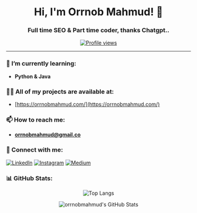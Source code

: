 <h1 align="center">Hi, I'm Orrnob Mahmud! 👋</h1>
<h3 align="center">Full time SEO & Part time coder, thanks Chatgpt..</h3>

<p align="center">
  <a href="https://github.com/orrnobmahmud"><img src="https://komarev.com/ghpvc/?username=orrnobmahmud&style=flat-square" alt="Profile views"/></a>
</p>

---

### 🌱 I’m currently learning:
- **Python & Java**

### 👨‍💻 All of my projects are available at:
- [https://orrnobmahmud.com/](https://orrnobmahmud.com/)

### 📫 How to reach me:
- **orrnobmahmud@gmail.co**

### 🤝 Connect with me:
<p align="left">
  <a href="https://linkedin.com/in/orrnobmahmud" target="_blank"><img src="https://img.shields.io/badge/-LinkedIn-%230077B5?style=flat&logo=linkedin&logoColor=white" alt="LinkedIn"/></a>
  <a href="https://instagram.com/orrnobmahmud" target="_blank"><img src="https://img.shields.io/badge/-Instagram-%23E4405F?style=flat&logo=instagram&logoColor=white" alt="Instagram"/></a>
  <a href="https://medium.com/@orrnobmahmud" target="_blank"><img src="https://img.shields.io/badge/-Medium-%2312100E?style=flat&logo=medium&logoColor=white" alt="Medium"/></a>

</p>


### 📊 GitHub Stats:

<p align="center">
  <img src="https://github-readme-stats.vercel.app/api/top-langs/?username=orrnobmahmud&theme=algolia&layout=compact" alt="Top Langs"/>
</p>

<p align="center">
  <img src="https://github-readme-stats.vercel.app/api?username=orrnobmahmud&show_icons=true&theme=algolia" alt="orrnobmahmud's GitHub Stats"/>
</p>
